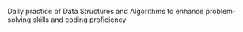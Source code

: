 Daily practice of Data Structures and Algorithms to enhance problem-solving skills and coding proficiency
